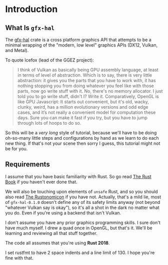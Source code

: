 # Introduction

## What Is `gfx-hal`

The [gfx-hal](https://docs.rs/gfx-hal) crate is a cross platform graphics API
that attempts to be a minimal wrapping of the "modern, low level" graphics APIs
(DX12, Vulkan, and Metal).

To quote Icefox (lead of the GGEZ project):

> I think of Vulkan as basically being GPU assembly language, at least in terms
> of level of abstraction. Which is to say, there is very little abstraction: it
> gives you the parts that you have to work with, it has nothing stopping you
> from doing whatever you feel like with those parts, now go write stuff with
> it. No, there's no memory allocator. I just told you to go write stuff, didn't
> I? Write it. Comparatively, OpenGL is like GPU Javascript: It starts out
> convenient, but it's old, wacky, clunky, weird, has a million evolutionary
> versions and odd edge cases, and it’s not really a convenient model for
> computation these days. Sure you can make it fast if you try, but you have to
> jump through lots of hoops to do so.

So this will be a _very long_ style of tutorial, because we'll have to be doing
oh-so-many little steps and configurations by hand as we learn to do each new
thing. If that's not your scene then sorry I guess, this tutorial might not be
for you.

## Requirements

I assume that you have basic familiarity with Rust. So go read [The Rust
Book](https://doc.rust-lang.org/book/) if you haven't ever done that.

We will also be touching upon elements of `unsafe` Rust, and so you should also
read [The Rustonomicon](https://doc.rust-lang.org/nomicon/) if you have not.
Actually, that's a mild lie, most of `gfx-hal-0.1.0` doesn't define any of its
safety limits anyway (not beyond "whatever Vulkan say is okay"), so it's all a
shot in the dark no matter what you do. Even if you're using a backend that
isn't Vulkan.

I don't assume you have any prior graphics programming skills. I sure don't have
much myself. I drew a quad once in OpenGL, but that's it. We'll be learning and
reviewing all that stuff together.

The code all assumes that you're using **Rust 2018**.

I set rustfmt to have 2 space indents and a line limit of 130. I hope you're
fine with that.
